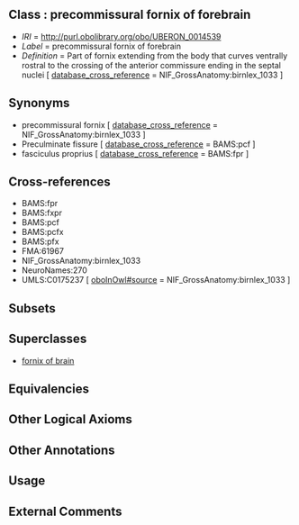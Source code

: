 
## Class : precommissural fornix of forebrain

 * *IRI* = http://purl.obolibrary.org/obo/UBERON_0014539
 * *Label* = precommissural fornix of forebrain
 * *Definition* = Part of fornix extending from the body that curves ventrally rostral to the crossing of the anterior commissure ending in the septal nuclei [ [database_cross_reference](../../ef/oboInOwl#hasDbXref.md) = NIF_GrossAnatomy:birnlex_1033 ]

## Synonyms

 * precommissural fornix [ [database_cross_reference](../../ef/oboInOwl#hasDbXref.md) = NIF_GrossAnatomy:birnlex_1033 ]
 * Preculminate fissure [ [database_cross_reference](../../ef/oboInOwl#hasDbXref.md) = BAMS:pcf ]
 * fasciculus proprius [ [database_cross_reference](../../ef/oboInOwl#hasDbXref.md) = BAMS:fpr ]

## Cross-references

 * BAMS:fpr
 * BAMS:fxpr
 * BAMS:pcf
 * BAMS:pcfx
 * BAMS:pfx
 * FMA:61967
 * NIF_GrossAnatomy:birnlex_1033
 * NeuroNames:270
 * UMLS:C0175237 [ [oboInOwl#source](../../ce/oboInOwl#source.md) = NIF_GrossAnatomy:birnlex_1033 ]

## Subsets


## Superclasses

 * [fornix of brain](../../UBERON/52/UBERON_0000052.md)

## Equivalencies


## Other Logical Axioms


## Other Annotations


## Usage


## External Comments

